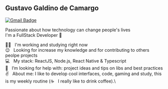 ## Gustavo Galdino de Camargo

[![Gmail Badge](https://img.shields.io/badge/-camargo25.gustavo@gmail.com-6633cc?style=flat-square&logo=Gmail&logoColor=white&link=mailto:camargo25.gustavo@gmail.com)](mailto:camargo25.gustavo@gmail.com)

Passionate about how technology can change people's lives\
I'm a FullStack Developer :rocket:

 :man_technologist:  &nbsp; I'm working and studying right now\
 :wink: &nbsp; Looking for increase my knowledge and for contributing to others peolpe projects\
 :computer: &nbsp; My stack: ReactJS, Node.js, React Native & Typescript\
 :mag_right: &nbsp; I’m looking for help with: project ideas and tips on libs and best practices \
 :v: &nbsp; About me: I like to develop cool interfaces, code, gaming and study, this is my weekly routine (:coffee: &nbsp; I really like to drink coffee).\

